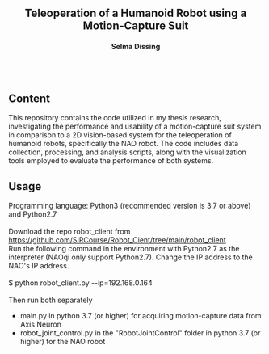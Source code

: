 <h2 align="center">Teleoperation of a Humanoid Robot using a Motion-Capture Suit</h1>
<h4 align="center">Selma Dissing</h4>

<br>
<br>

## Content
This repository contains the code utilized in my thesis research, investigating the performance and usability of a motion-capture suit system in comparison to a 2D vision-based system for the teleoperation of humanoid robots, specifically the NAO robot. The code includes data collection, processing, and analysis scripts, along with the visualization tools employed to evaluate the performance of both systems.

## Usage 
Programming language: Python3 (recommended version is 3.7 or above) and Python2.7
<br>
<br>
Download the repo robot_client from https://github.com/SIRCourse/Robot_Cient/tree/main/robot_client
<br>
Run the following command in the environment with Python2.7 as the interpreter (NAOqi only support Python2.7). Change the IP address to the NAO's IP address.
<br>
<br>
$ python robot_client.py --ip=192.168.0.164 
<br>
<br>
Then run both separately
- main.py in python 3.7 (or higher) for acquiring motion-capture data from Axis Neuron 
- robot_joint_control.py in the "RobotJointControl" folder in python 3.7 (or higher) for the NAO robot
